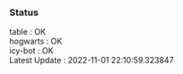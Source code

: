 ### Status


table : OK  
hogwarts : OK  
icy-bot : OK  
Latest Update : 2022-11-01 22:10:59.323847
